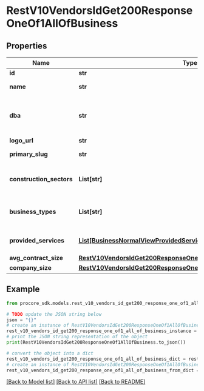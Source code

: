 # RestV10VendorsIdGet200ResponseOneOf1AllOfBusiness


## Properties

Name | Type | Description | Notes
------------ | ------------- | ------------- | -------------
**id** | **str** |  | [optional] 
**name** | **str** | Name of the Business | [optional] 
**dba** | **str** | Business Name DBA (Doing Business As) | [optional] 
**logo_url** | **str** |  | [optional] 
**primary_slug** | **str** | Slug for Business | [optional] 
**construction_sectors** | **List[str]** | Construction Sectors this Business works in | [optional] 
**business_types** | **List[str]** | Business Types this Business falls under | [optional] 
**provided_services** | [**List[BusinessNormalViewProvidedServicesInner]**](BusinessNormalViewProvidedServicesInner.md) | Services the Business Provides | [optional] 
**avg_contract_size** | [**RestV10VendorsIdGet200ResponseOneOf1AllOfBusinessAvgContractSize**](RestV10VendorsIdGet200ResponseOneOf1AllOfBusinessAvgContractSize.md) |  | [optional] 
**company_size** | [**RestV10VendorsIdGet200ResponseOneOf1AllOfBusinessCompanySize**](RestV10VendorsIdGet200ResponseOneOf1AllOfBusinessCompanySize.md) |  | [optional] 

## Example

```python
from procore_sdk.models.rest_v10_vendors_id_get200_response_one_of1_all_of_business import RestV10VendorsIdGet200ResponseOneOf1AllOfBusiness

# TODO update the JSON string below
json = "{}"
# create an instance of RestV10VendorsIdGet200ResponseOneOf1AllOfBusiness from a JSON string
rest_v10_vendors_id_get200_response_one_of1_all_of_business_instance = RestV10VendorsIdGet200ResponseOneOf1AllOfBusiness.from_json(json)
# print the JSON string representation of the object
print(RestV10VendorsIdGet200ResponseOneOf1AllOfBusiness.to_json())

# convert the object into a dict
rest_v10_vendors_id_get200_response_one_of1_all_of_business_dict = rest_v10_vendors_id_get200_response_one_of1_all_of_business_instance.to_dict()
# create an instance of RestV10VendorsIdGet200ResponseOneOf1AllOfBusiness from a dict
rest_v10_vendors_id_get200_response_one_of1_all_of_business_from_dict = RestV10VendorsIdGet200ResponseOneOf1AllOfBusiness.from_dict(rest_v10_vendors_id_get200_response_one_of1_all_of_business_dict)
```
[[Back to Model list]](../README.md#documentation-for-models) [[Back to API list]](../README.md#documentation-for-api-endpoints) [[Back to README]](../README.md)


